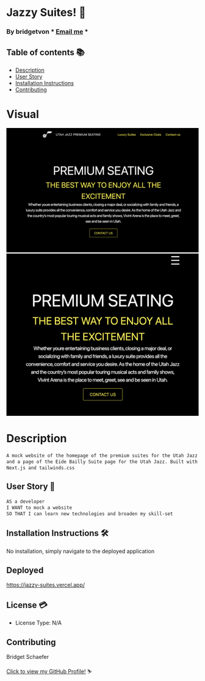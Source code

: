 # Jazzy Suites! :wave:

  ### By bridgetvon * [Email me](bridget.schaefer31@gmail.com) * 

  ## Table of contents 📚
  * [Description](#Description)
  * [User Story](#User-story) 
  * [Installation Instructions](#installation-Instructions)
  * [Contributing](#Contributing)

  # Visual
 <img src='./public/desktop.png'>
 <img src='./public/mobile.png'>
 
 
  # Description
    A mock website of the homepage of the premium suites for the Utah Jazz and a page of the Eide Bailly Suite page for the Utah Jazz. Built with Next.js and tailwinds.css

  ## User Story :book:
  ```
  AS a developer
  I WANT to mock a website 
  SO THAT I can learn new technologies and broaden my skill-set

  ```

  ## Installation Instructions :hammer_and_wrench:
  No installation, simply navigate to the deployed application

  ## Deployed 
   https://jazzy-suites.vercel.app/

  ## License :credit_card:
  * License Type: N/A


 ## Contributing 
 Bridget Schaefer 
    
 [Click to view my GitHub Profile!](https://github.com/bridgetvon) :skier: